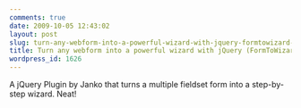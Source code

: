 ```yaml
---
comments: true
date: 2009-10-05 12:43:02
layout: post
slug: turn-any-webform-into-a-powerful-wizard-with-jquery-formtowizard-plugin
title: Turn any webform into a powerful wizard with jQuery (FormToWizard plugin)
wordpress_id: 1626
---
```


A jQuery Plugin by Janko that turns a multiple fieldset form into a step-by-step wizard. Neat!
